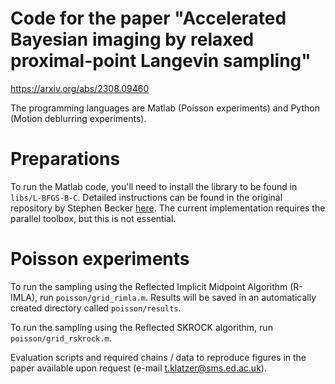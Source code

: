 # Code for the paper "Accelerated Bayesian imaging by relaxed proximal-point Langevin sampling"
https://arxiv.org/abs/2308.09460

The programming languages are Matlab (Poisson experiments) and Python (Motion deblurring experiments).

# Preparations

To run the Matlab code, you'll need to install the library to be found in ```libs/L-BFGS-B-C```. Detailed instructions can be found in the original repository by Stephen Becker [here](https://github.com/stephenbeckr/L-BFGS-B-C). The current implementation requires the parallel toolbox, but this is not essential.

# Poisson experiments
To run the sampling using the Reflected Implicit Midpoint Algorithm (R-IMLA), run ```poisson/grid_rimla.m```. Results will be saved in an automatically created directory called ```poisson/results```.

To run the sampling using the Reflected SKROCK algorithm, run ```poisson/grid_rskrock.m```. 


Evaluation scripts and required chains / data to reproduce figures in the paper available upon request (e-mail t.klatzer@sms.ed.ac.uk).
